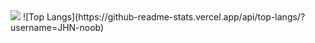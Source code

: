 <img src="https://capsule-render.vercel.app/api?type=cylinder&color=auto&height=240&section=header&text=Hi%20there%20👋-nl-I'm%20studying%20Python,%20PyTorch-nl-and%20Deep%20learning&fontSize=40" />
![Top Langs](https://github-readme-stats.vercel.app/api/top-langs/?username=JHN-noob)
